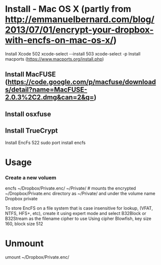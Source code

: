 # Install - Mac OS X (partly from http://emmanuelbernard.com/blog/2013/07/01/encrypt-your-dropbox-with-encfs-on-mac-os-x/)

Install Xcode
  502  xcode-select --install
  503  xcode-select -p
Install macports (https://www.macports.org/install.php)
## Install MacFUSE (https://code.google.com/p/macfuse/downloads/detail?name=MacFUSE-2.0.3%2C2.dmg&can=2&q=)
## Install osxfuse
## Install TrueCrypt
Install EncFs
  522  sudo port install encfs

# Usage

### Create a new voluem
encfs ~/Dropbox/Private.enc/ ~/Private/ # mounts the encrypted ~/Dropbox/Private.enc directory as ~/Private/ and under the volume name Dropbox private

To store EncFS on a file system that is case insensitive for lookup,
(VFAT, NTFS, HFS+, etc), create it using expert mode and select B32Block or
B32Stream as the filename cipher to use
Using cipher Blowfish, key size 160, block size 512

# Unmount
umount ~/Dropbox/Private.enc/ 